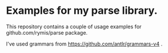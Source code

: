 Examples for my parse library.
==============================

This repository contains a couple of usage examples for github.com/rymis/parse package.

I've used grammars from https://github.com/antlr/grammars-v4 .
